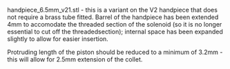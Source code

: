 handpiece_6.5mm_v21.stl - this is a variant on the V2 handpiece that does not require a brass tube fitted.
Barrel of the handpiece has been extended 4mm to accomodate the threaded section of the solenoid (so it is no longer essential to cut off the threadedsection); internal space has been expanded slightly to allow for easier insertion.

Protruding length of the piston should be reduced to a minimum of 3.2mm - this will allow for 2.5mm extension of the collet.
